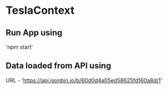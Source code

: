 # TeslaContext

## Run App using 

'npm start'

## Data loaded from API using

URL - 'https://api.jsonbin.io/b/60d0d4a05ed58625fd160a8d/1'
